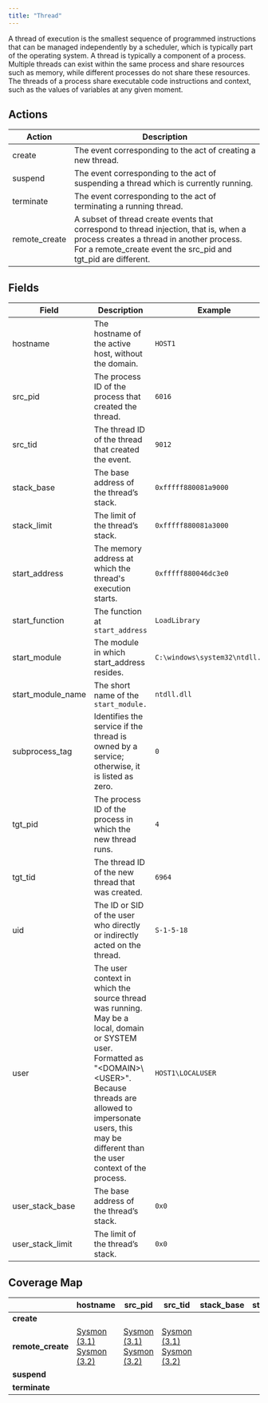 ```yaml
---
title: "Thread"
---
```


A thread of execution is the smallest sequence of programmed instructions that can be managed independently by a scheduler, which is typically part of the operating system. A thread is typically a component of a process. Multiple threads can exist within the same process and share resources such as memory, while different processes do not share these resources. The threads of a process share executable code instructions and context, such as the values of variables at any given moment.

## Actions

|Action|Description|
|---|---|
|create|The event corresponding to the act of creating a new thread.|
|suspend|The event corresponding to the act of suspending a thread which is currently running.|
|terminate|The event corresponding to the act of terminating a running thread.|
|remote_create|A subset of thread create events that correspond to thread injection, that is, when a process creates a thread in another process. For a remote_create event the src_pid and tgt_pid are different.|

## Fields

|Field|Description|Example|
|---|---|---|
|hostname|The hostname of the active host, without the domain.|`HOST1`
|src_pid|The process ID of the process that created the thread.|`6016`
|src_tid|The thread ID of the thread that created the event.|`9012`
|stack_base|The base address of the thread’s stack.|`0xfffff880081a9000`
|stack_limit|The limit of the thread’s stack.|`0xfffff880081a3000`
|start_address|The memory address at which the thread's execution starts.|`0xfffff880046dc3e0`
|start_function|The function at `start_address`|`LoadLibrary`
|start_module|The module in which start_address resides.|`C:\windows\system32\ntdll.dll`
|start_module_name|The short name of the `start_module.`|`ntdll.dll`
|subprocess_tag|Identifies the service if the thread is owned by a service; otherwise, it is listed as zero.|`0`
|tgt_pid|The process ID of the process in which the new thread runs.|`4`
|tgt_tid|The thread ID of the new thread that was created.|`6964`
|uid|The ID or SID of the user who directly or indirectly acted on the thread.|`S-1-5-18`
|user|The user context in which the source thread was running. May be a local, domain or SYSTEM user. Formatted as "\<DOMAIN>\\\<USER>". Because threads are allowed to impersonate users, this may be different than the user context of the process.|`HOST1\LOCALUSER`
|user_stack_base|The base address of the thread’s stack.|`0x0`
|user_stack_limit|The limit of the thread’s stack.|`0x0`

## Coverage Map

| | **hostname** | **src_pid** | **src_tid** | **stack_base** | **stack_limit** | **start_address** | **start_function** | **start_module** | **start_module_name** | **subprocess_tag** | **tgt_pid** | **tgt_tid** | **uid** | **user** | **user_stack_base** | **user_stack_limit** |
|---|---|---|---|---|---|---|---|---|---|---|---|---|---|---|---|---|
| **create** | | | | | | | | | | | | | | | | |
| **remote_create** | [Sysmon (3.1)]( ../sensors/sysmon_3.1) [Sysmon (3.2)]( ../sensors/sysmon_3.2) | [Sysmon (3.1)]( ../sensors/sysmon_3.1) [Sysmon (3.2)]( ../sensors/sysmon_3.2) | [Sysmon (3.1)]( ../sensors/sysmon_3.1) [Sysmon (3.2)]( ../sensors/sysmon_3.2) | | | [Sysmon (3.1)]( ../sensors/sysmon_3.1) [Sysmon (3.2)]( ../sensors/sysmon_3.2) | [Sysmon (3.1)]( ../sensors/sysmon_3.1) [Sysmon (3.2)]( ../sensors/sysmon_3.2) | [Sysmon (3.1)]( ../sensors/sysmon_3.1) [Sysmon (3.2)]( ../sensors/sysmon_3.2) | [Sysmon (3.1)]( ../sensors/sysmon_3.1) [Sysmon (3.2)]( ../sensors/sysmon_3.2) | |[Sysmon (3.1)]( ../sensors/sysmon_3.1) [Sysmon (3.2)]( ../sensors/sysmon_3.2) |[Sysmon (3.1)]( ../sensors/sysmon_3.1) [Sysmon (3.2)]( ../sensors/sysmon_3.2)|[Sysmon (3.1)]( ../sensors/sysmon_3.1) [Sysmon (3.2)]( ../sensors/sysmon_3.2) | | | |
| **suspend** | | | | | | | | | | | | | | | | | |
| **terminate** | | | | | | | | | | | | | | | | |
